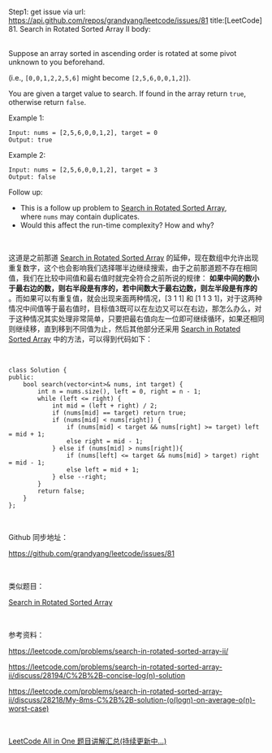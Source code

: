 Step1: get issue via url: https://api.github.com/repos/grandyang/leetcode/issues/81 
 title:[LeetCode] 81. Search in Rotated Sorted Array II 
 body:  
  

Suppose an array sorted in ascending order is rotated at some pivot unknown to you beforehand.

(i.e., `[0,0,1,2,2,5,6]` might become `[2,5,6,0,0,1,2]`).

You are given a target value to search. If found in the array return `true`, otherwise return `false`.

Example 1:
    
    
    Input: nums = [2,5,6,0,0,1,2], target = 0
    Output: true
    

Example 2:
    
    
    Input: nums = [2,5,6,0,0,1,2], target = 3
    Output: false

Follow up:

  * This is a follow up problem to [Search in Rotated Sorted Array](https://leetcode.com/problems/search-in-rotated-sorted-array/description/), where `nums` may contain duplicates.
  * Would this affect the run-time complexity? How and why?



 

这道是之前那道 [Search in Rotated Sorted Array](http://www.cnblogs.com/grandyang/p/4325648.html) 的延伸，现在数组中允许出现重复数字，这个也会影响我们选择哪半边继续搜索，由于之前那道题不存在相同值，我们在比较中间值和最右值时就完全符合之前所说的规律： **如果中间的数小于最右边的数，则右半段是有序的，若中间数大于最右边数，则左半段是有序的** 。而如果可以有重复值，就会出现来面两种情况，[3 1 1] 和 [1 1 3 1]，对于这两种情况中间值等于最右值时，目标值3既可以在左边又可以在右边，那怎么办么，对于这种情况其实处理非常简单，只要把最右值向左一位即可继续循环，如果还相同则继续移，直到移到不同值为止，然后其他部分还采用 [Search in Rotated Sorted Array](http://www.cnblogs.com/grandyang/p/4325648.html) 中的方法，可以得到代码如下：

 
    
    
    class Solution {
    public:
        bool search(vector<int>& nums, int target) {
            int n = nums.size(), left = 0, right = n - 1;
            while (left <= right) {
                int mid = (left + right) / 2;
                if (nums[mid] == target) return true;
                if (nums[mid] < nums[right]) {
                    if (nums[mid] < target && nums[right] >= target) left = mid + 1;
                    else right = mid - 1;
                } else if (nums[mid] > nums[right]){
                    if (nums[left] <= target && nums[mid] > target) right = mid - 1;
                    else left = mid + 1;
                } else --right;
            }
            return false;
        }
    };

 

Github 同步地址：

<https://github.com/grandyang/leetcode/issues/81>

 

类似题目：

[Search in Rotated Sorted Array](http://www.cnblogs.com/grandyang/p/4325648.html)

 

参考资料：

<https://leetcode.com/problems/search-in-rotated-sorted-array-ii/>

<https://leetcode.com/problems/search-in-rotated-sorted-array-ii/discuss/28194/C%2B%2B-concise-log(n)-solution>

<https://leetcode.com/problems/search-in-rotated-sorted-array-ii/discuss/28218/My-8ms-C%2B%2B-solution-(o(logn)-on-average-o(n)-worst-case)>

 

[LeetCode All in One 题目讲解汇总(持续更新中...)](http://www.cnblogs.com/grandyang/p/4606334.html)
